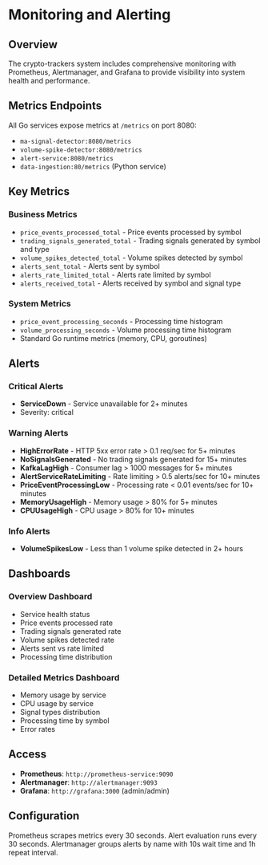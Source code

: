 # Monitoring and Alerting

## Overview

The crypto-trackers system includes comprehensive monitoring with Prometheus, Alertmanager, and Grafana to provide visibility into system health and performance.

## Metrics Endpoints

All Go services expose metrics at `/metrics` on port 8080:
- `ma-signal-detector:8080/metrics`
- `volume-spike-detector:8080/metrics` 
- `alert-service:8080/metrics`
- `data-ingestion:80/metrics` (Python service)

## Key Metrics

### Business Metrics
- `price_events_processed_total` - Price events processed by symbol
- `trading_signals_generated_total` - Trading signals generated by symbol and type
- `volume_spikes_detected_total` - Volume spikes detected by symbol
- `alerts_sent_total` - Alerts sent by symbol
- `alerts_rate_limited_total` - Alerts rate limited by symbol
- `alerts_received_total` - Alerts received by symbol and signal type

### System Metrics
- `price_event_processing_seconds` - Processing time histogram
- `volume_processing_seconds` - Volume processing time histogram
- Standard Go runtime metrics (memory, CPU, goroutines)

## Alerts

### Critical Alerts
- **ServiceDown** - Service unavailable for 2+ minutes
- Severity: critical

### Warning Alerts
- **HighErrorRate** - HTTP 5xx error rate > 0.1 req/sec for 5+ minutes
- **NoSignalsGenerated** - No trading signals generated for 15+ minutes
- **KafkaLagHigh** - Consumer lag > 1000 messages for 5+ minutes
- **AlertServiceRateLimiting** - Rate limiting > 0.5 alerts/sec for 10+ minutes
- **PriceEventProcessingLow** - Processing rate < 0.01 events/sec for 10+ minutes
- **MemoryUsageHigh** - Memory usage > 80% for 5+ minutes
- **CPUUsageHigh** - CPU usage > 80% for 10+ minutes

### Info Alerts
- **VolumeSpikesLow** - Less than 1 volume spike detected in 2+ hours

## Dashboards

### Overview Dashboard
- Service health status
- Price events processed rate
- Trading signals generated rate
- Volume spikes detected rate
- Alerts sent vs rate limited
- Processing time distribution

### Detailed Metrics Dashboard
- Memory usage by service
- CPU usage by service
- Signal types distribution
- Processing time by symbol
- Error rates

## Access

- **Prometheus**: `http://prometheus-service:9090`
- **Alertmanager**: `http://alertmanager:9093`
- **Grafana**: `http://grafana:3000` (admin/admin)

## Configuration

Prometheus scrapes metrics every 30 seconds. Alert evaluation runs every 30 seconds. Alertmanager groups alerts by name with 10s wait time and 1h repeat interval.